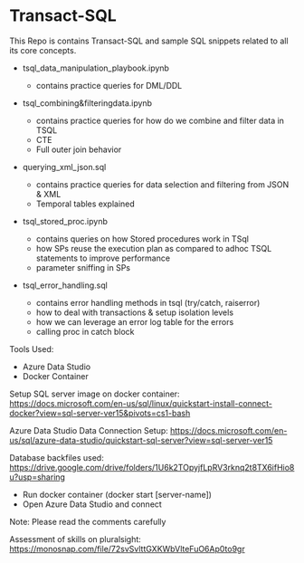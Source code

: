 # Transact-SQL

This Repo is contains Transact-SQL and sample SQL snippets related to all its core concepts.

- tsql_data_manipulation_playbook.ipynb 
	- contains practice queries for DML/DDL 

- tsql_combining&filteringdata.ipynb
	- contains practice queries for how do we combine and filter data in TSQL
	- CTE
	- Full outer join behavior

- querying_xml_json.sql
	- contains practice queries for data selection and filtering from JSON & XML
	- Temporal tables explained

- tsql_stored_proc.ipynb
	- contains queries on how Stored procedures work in TSql
	- how SPs reuse the execution plan as compared to adhoc TSQL statements to improve performance
	- parameter sniffing in SPs
	
- tsql_error_handling.sql
	- contains error handling methods in tsql (try/catch, raiserror)
	- how to deal with transactions & setup isolation levels
	- how we can leverage an error log table for the errors
	- calling proc in catch block

Tools Used:
- Azure Data Studio
- Docker Container 


Setup SQL server image on docker container:
https://docs.microsoft.com/en-us/sql/linux/quickstart-install-connect-docker?view=sql-server-ver15&pivots=cs1-bash

Azure Data Studio Data Connection Setup:
https://docs.microsoft.com/en-us/sql/azure-data-studio/quickstart-sql-server?view=sql-server-ver15

Database backfiles used:
https://drive.google.com/drive/folders/1U6k2TOpyjfLpRV3rknq2t8TX6ifHio8u?usp=sharing

- Run docker container (docker start [server-name])
- Open Azure Data Studio and connect

Note: Please read the comments carefully


Assessment of skills on pluralsight:
https://monosnap.com/file/72svSvlttGXKWbVlteFuO6Ap0to9gr


